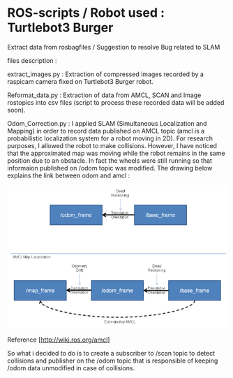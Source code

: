 # ROS-scripts / Robot used : Turtlebot3 Burger

Extract data from rosbagfiles / Suggestion to resolve Bug related to SLAM 

files description : 

extract_images.py : Extraction of compressed images recorded by a raspicam camera fixed on Turtlebot3 Burger robot.

Reformat_data.py : Extraction of data from AMCL, SCAN and Image rostopics into csv files (script to process these recorded data will be added soon).

Odom_Correction.py : I applied SLAM (Simultaneous Localization and Mapping) in order to record data published on AMCL topic (amcl is a probabilistic localization system for a robot moving in 2D). For research purposes, I allowed the robot to make collisions. However, I have noticed that the approximated map was moving while the robot remains in the same position due to an obstacle. In fact the wheels were still running so that informaion published on /odom topic was modified. The drawing below explains the link between odom and amcl :

![alt text](https://github.com/marwa9/ROS-scripts/blob/master/odometry_localization.PNG)

Reference [http://wiki.ros.org/amcl]

So what i decided to do is to create a subscriber to /scan topic to detect collisions and publisher on the /odom topic that is responsible of keeping /odom data unmodified in case of collisions. 
